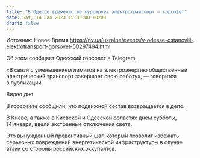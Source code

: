 ```yaml
---
title: "В Одессе временно не курсирует электротранспорт — горсовет"
date: Sat, 14 Jan 2023 15:35:00 +0200
draft: false
---
```

Источник: Новое Время https://nv.ua/ukraine/events/v-odesse-ostanovili-elektrotransport-gorsovet-50297494.html


Об этом сообщает Одесский горсовет в Telegram.

«В связи с уменьшением лимитов на электроэнергию общественный электрический транспорт завершает свою работу», — говорится в публикации.

 Видео дня   

В горсовете сообщили, что подвижной состав возвращается в депо.

В Киеве, а также в Киевской и Одесской областях днем субботы, 14 января, ввели экстренные отключения света.

Это вынужденный превентивный шаг, который позволит избежать серьезных повреждений энергетической инфраструктуры в случае атаки со стороны российских оккупантов.
